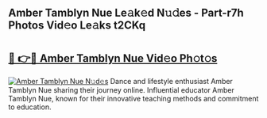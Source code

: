 ## Amber Tamblyn Nue Le𝚊k𝚎d N𝚞𝚍es - Part-r7h Photos Vid𝚎o Le𝚊ks t2CKq

# <h2><a href="http://fb5133u.evod.top/?m=Amber+Tamblyn+Nue">🔗 👉🔴 Amber Tamblyn Nue Vid𝚎o Ph𝚘t𝚘s</a></h2>

[![Amber Tamblyn Nue N𝚞d𝚎s](https://i.imgur.com/8V9OHl7.gif)](http://fb5133u.evod.top/?m=Amber+Tamblyn+Nue)
Dance and lifestyle enthusiast Amber Tamblyn Nue sharing their journey online. Influential educator Amber Tamblyn Nue, known for their innovative teaching methods and commitment to education. 
